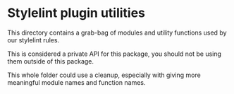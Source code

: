 # Stylelint plugin utilities

This directory contains a grab-bag of modules and utility functions used by our stylelint rules.

This is considered a private API for this package, you should not be using them outside of this package.

This whole folder could use a cleanup, especially with giving more meaningful module names and function names. 
